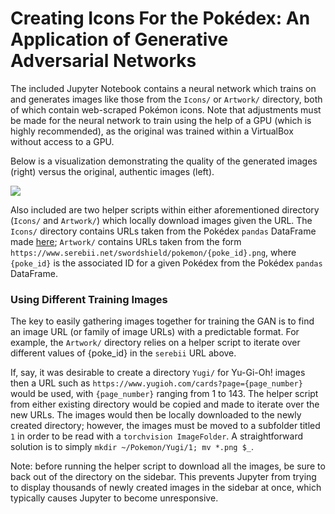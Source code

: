 # Creating Icons For the Pokédex: An Application of Generative Adversarial Networks
The included Jupyter Notebook contains a neural network which trains on and generates images like those from the `Icons/` or `Artwork/` directory, both of which contain web-scraped Pokémon icons. Note that adjustments must be made for the neural network to train using the help of a GPU (which is highly recommended), as the original was trained within a VirtualBox without access to a GPU.

Below is a visualization demonstrating the quality of the generated images (right) versus the original, authentic images (left). 

![](https://scontent-lax3-1.xx.fbcdn.net/v/t1.0-9/118866343_117093613453158_111236074245876504_n.jpg?_nc_cat=100&_nc_sid=8024bb&_nc_ohc=23A2ffxJ97QAX-F3xbG&_nc_oc=AQkA4ZQ3yOXFsUHy3iUOwIeOiRhWfIAr0bJKS1tQzd8CYzWM3htZcKoC9-kkjUkZNcQ&_nc_ht=scontent-lax3-1.xx&oh=c423b0c8c74d7a76ca49d1de50c75af0&oe=5F7E446E)

Also included are two helper scripts within either aforementioned directory (`Icons/` and `Artwork/`) which locally download images given the URL. The `Icons/` directory contains URLs taken from the Pokédex `pandas` DataFrame made [here](https://github.com/niminuko/poke-webscraping); `Artwork/` contains URLs taken from the form `https://www.serebii.net/swordshield/pokemon/{poke_id}.png`, where `{poke_id}` is the associated ID for a given Pokédex from the Pokédex `pandas` DataFrame.

### Using Different Training Images
The key to easily gathering images together for training the GAN is to find an image URL (or family of image URLs) with a predictable format. For example, the `Artwork/` directory relies on a helper script to iterate over different values of {poke_id} in the `serebii` URL above. 

If, say, it was desirable to create a directory `Yugi/` for Yu-Gi-Oh! images then a URL such as `https://www.yugioh.com/cards?page={page_number}` would be used, with `{page_number}` ranging from 1 to 143. The helper script from either existing directory would be copied and made to iterate over the new URLs. The images would then be locally downloaded to the newly created directory; however, the images must be moved to a subfolder titled `1` in order to be read with a `torchvision ImageFolder`. A straightforward solution is to simply `mkdir ~/Pokemon/Yugi/1; mv *.png $_`.

Note: before running the helper script to download all the images, be sure to back out of the directory on the sidebar. This prevents Jupyter from trying to display thousands of newly created images in the sidebar at once, which typically causes Jupyter to become unresponsive.